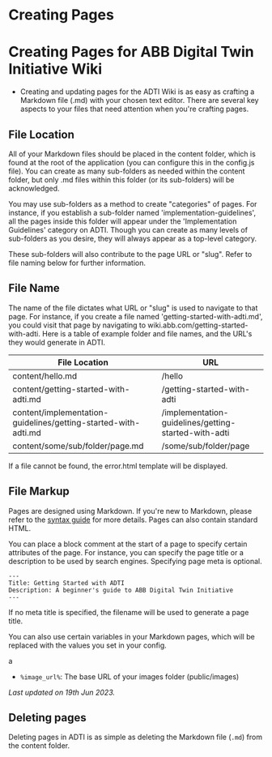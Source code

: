 # Creating Pages

# Creating Pages for ABB Digital Twin Initiative Wiki

- Creating and updating pages for the ADTI Wiki is as easy as crafting a Markdown file (.md) with your chosen text editor. There are several key aspects to your files that need attention when you're crafting pages.

## File Location

All of your Markdown files should be placed in the content folder, which is found at the root of the application (you can configure this in the config.js file). You can create as many sub-folders as needed within the content folder, but only .md files within this folder (or its sub-folders) will be acknowledged.

You may use sub-folders as a method to create "categories" of pages. For instance, if you establish a sub-folder named 'implementation-guidelines', all the pages inside this folder will appear under the 'Implementation Guidelines' category on ADTI. Though you can create as many levels of sub-folders as you desire, they will always appear as a top-level category.

These sub-folders will also contribute to the page URL or "slug". Refer to file naming below for further information.

## File Name

The name of the file dictates what URL or "slug" is used to navigate to that page. For instance, if you create a file named 'getting-started-with-adti.md', you could visit that page by navigating to wiki.abb.com/getting-started-with-adti. Here is a table of example folder and file names, and the URL's they would generate in ADTI.

| File Location | URL |
| --- | --- |
| content/hello.md | /hello |
| content/getting-started-with-adti.md | /getting-started-with-adti |
| content/implementation-guidelines/getting-started-with-adti.md | /implementation-guidelines/getting-started-with-adti |
| content/some/sub/folder/page.md | /some/sub/folder/page |

If a file cannot be found, the error.html template will be displayed.

## File Markup

Pages are designed using Markdown. If you're new to Markdown, please refer to the [syntax guide](https://github.com/lukketsvane/adti-wiki/blob/main/content/pages/usage/%base_url%/markdown-guide) for more details. Pages can also contain standard HTML.

You can place a block comment at the start of a page to specify certain attributes of the page. For instance, you can specify the page title or a description to be used by search engines. Specifying page meta is optional.

```
---
Title: Getting Started with ADTI
Description: A beginner's guide to ABB Digital Twin Initiative
---

```

If no meta title is specified, the filename will be used to generate a page title.

You can also use certain variables in your Markdown pages, which will be replaced with the values you set in your config.

a
- `%image_url%`: The base URL of your images folder (public/images)

*Last updated on 19th Jun 2023.*

## Deleting pages

Deleting pages in ADTI is as simple as deleting the Markdown file (`.md`) from the content folder.